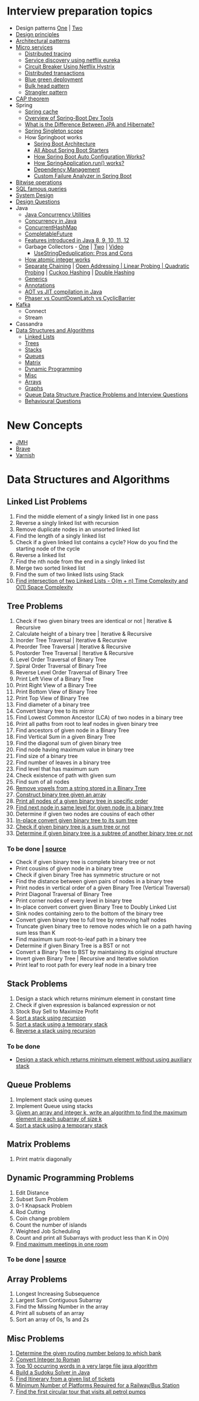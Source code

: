 
# Interview preparation topics

- Design patterns [One](https://github.com/javadroider/design-patterns-for-humans) | [Two](https://github.com/javadroider/interview-prep/tree/master/src/main/java/com/javadroider/interviewprep/designpatterns)
- [Design principles](https://github.com/javadroider/interview-prep/blob/master/interview/concepts/Design%20Principles.md)
- [Architectural patterns](https://github.com/javadroider/interview-prep/blob/master/interview/concepts/Architectural%20Patterns.md)
- [Micro services](https://github.com/javadroider/interview-prep/blob/master/interview/concepts/Microservices.md)
  - [Distributed tracing](https://dzone.com/articles/tracing-in-microservices-with-spring-cloud-sleuth)
  - [Service discovery using netflix eureka](https://dzone.com/articles/netflix-eureka-discovery-microservice)
  - [Circuit Breaker Using Netflix Hystrix](https://docs.google.com/presentation/d/1hLitnkkutf-aL3DAnYCsmUwattoSe_ZBlSzVUEXfNw8/edit?usp=sharing)
  - [Distributed transactions](https://developers.redhat.com/blog/2018/10/01/patterns-for-distributed-transactions-within-a-microservices-architecture/)
  - [Blue green deployment](https://dzone.com/articles/blue-green-deployment-for-cloud-native-application)
  - [Bulk head pattern]()
  - [Strangler pattern]()
- [CAP theorem](https://github.com/javadroider/interview-prep/blob/master/interview/concepts/CAP%20Theorem.md)
- Spring
  - [Spring cache](https://howtodoinjava.com/spring-boot2/spring-boot-cache-example/)
  - [Overview of Spring-Boot Dev Tools](https://www.baeldung.com/spring-boot-devtools)
  - [What is the Difference Between JPA and Hibernate?](https://dzone.com/articles/what-is-the-difference-between-hibernate-and-sprin-1#)
  - [Spring Singleton scope](https://dzone.com/articles/an-interview-question-on-spring-singletons)
  - How Springboot works
    - [Spring Boot Architecture](https://youtu.be/3eA8AiCV5oE)
    - [All About Spring Boot Starters](https://youtu.be/oSVwNqwkw-M)
    - [How Spring Boot Auto Configuration Works?](https://youtu.be/YdWQFpO9tIA)
    - [How SpringApplication.run() works?](https://youtu.be/VJtviz7U0Y0)
    - [Dependency Management](https://youtu.be/9baKEb_FjuQ)
    - [Custom Failure Analyzer in Spring Boot](https://youtu.be/Vt7zugDNZaU)
- [Bitwise operations](https://github.com/javadroider/interview-prep/tree/master/src/main/java/com/javadroider/interviewprep/ds/bitwise)
- [SQL famous queries](https://github.com/javadroider/interview-prep/blob/master/interview/sql/Queries.md)
- [System Design](https://github.com/javadroider/algorithm-interview/tree/master/grokking_system_design)
- [Design Questions](https://github.com/javadroider/interview-prep/blob/master/interview/questions/System-Design-Interview-Questions.md)
- Java
  - [Java Concurrency Utilities](http://tutorials.jenkov.com/java-util-concurrent/index.html)
  - [Concurrency in Java](http://tutorials.jenkov.com/java-concurrency/index.html)
  - [ConcurrentHashMap](https://www.javapatel.com/2016/09/concurrenthashmap-interview-questions.html)
  - [CompletableFuture](https://www.callicoder.com/java-8-completablefuture-tutorial/)
  - [Features introduced in Java 8, 9, 10, 11, 12](https://github.com/javadroider/interview-prep/tree/master/interview/java)
  - Garbage Collectors - [One](https://dzone.com/articles/choosing-the-right-gc) | [Two](https://dzone.com/articles/java-garbage-collection-3) | [Video](https://www.youtube.com/watch?v=2AZ0KKeXJSo)
    - [UseStringDeduplication: Pros and Cons](https://dzone.com/articles/usestringdeduplication)
  - [How atomic integer works](https://www.javacodemonk.com/what-is-atomicinteger-class-and-how-it-works-internally-1cda6a56)
  - [Separate Chaining](https://www.geeksforgeeks.org/hashing-set-2-separate-chaining/) | [Open Addressing | Linear Probing | Quadratic Probing](https://www.geeksforgeeks.org/hashing-set-3-open-addressing/) | [Cuckoo Hashing](https://www.geeksforgeeks.org/cuckoo-hashing/) | [Double Hashing](https://www.geeksforgeeks.org/double-hashing/)
  - [Generics](https://github.com/javadroider/interview-prep/blob/master/interview/java/Generics.md)
  - [Annotations](https://dzone.com/articles/explore-annotations-in-java-8)
  - [AOT vs JIT compilation in Java](https://www.youtube.com/watch?v=sJVenujWGjs)
  - [Phaser vs CountDownLatch vs CyclicBarrier](https://www.youtube.com/watch?v=J3QZ5gfCtAg)
- [Kafka](https://github.com/javadroider/kafka-tutorial)
  - Connect
  - Stream
- Cassandra
- [Data Structures and Algorithms](https://github.com/javadroider/interview-prep/tree/master/src/main/java/com/javadroider/interviewprep)
    - [Linked Lists](#linked-list-problems)
    - [Trees](#tree-problems)
    - [Stacks](#stack-problems)
    - [Queues](#queue-problems)
    - [Matrix](#matrix-problems)
    - [Dynamic Programming](#dynamic-programming-problems)
    - [Misc](#misc-problems)
    - [Arrays](#array-problems)
    - [Graphs](#graph-problems)
    - [Queue Data Structure Practice Problems and Interview Questions](https://medium.com/@codingfreak/queue-data-structure-practice-problems-and-interview-questions-f459bf0578db)
    - [Behavioural Questions](https://github.com/javadroider/interview-prep/blob/master/interview/questions/Behavioral.md)

# New Concepts
- [JMH](http://tutorials.jenkov.com/java-performance/jmh.html)
- [Brave](https://github.com/openzipkin/brave)
- [Varnish](https://varnish-cache.org/intro/)


Data Structures and Algorithms
==========================

Linked List Problems
--------------
1. Find the middle element of a singly linked list in one pass
2. Reverse a singly linked list with recursion
3. Remove duplicate nodes in an unsorted linked list
4. Find the length of a singly linked list
5. Check if a given linked list contains a cycle? How do you find the starting node of the cycle
6. Reverse a linked list
7. Find the nth node from the end in a singly linked list
8. Merge two sorted linked list
9. Find the sum of two linked lists using Stack 
10. [Find intersection of two Linked Lists - O(m + n) Time Complexity and O(1) Space Complexity](https://www.ideserve.co.in/learn/find-intersection-of-two-linked-lists-constant-space)


Tree Problems
--------------
1. Check if two given binary trees are identical or not | Iterative & Recursive
2. Calculate height of a binary tree | Iterative & Recursive
3. Inorder Tree Traversal | Iterative & Recursive
4. Preorder Tree Traversal | Iterative & Recursive
5. Postorder Tree Traversal | Iterative & Recursive
6. Level Order Traversal of Binary Tree
7. Spiral Order Traversal of Binary Tree
8. Reverse Level Order Traversal of Binary Tree
9. Print Left View of a Binary Tree
10. Print Right View of a Binary Tree
11. Print Bottom View of Binary Tree
12. Print Top View of Binary Tree
13. Find diameter of a binary tree
14. Convert binary tree to its mirror
15. Find Lowest Common Ancestor (LCA) of two nodes in a binary tree
16. Print all paths from root to leaf nodes in given binary tree
17. Find ancestors of given node in a Binary Tree
18. Find Vertical Sum in a given Binary Tree
19. Find the diagonal sum of given binary tree
20. Find node having maximum value in binary tree
21. Find size of a binary tree
22. Find number of leaves in a binary tree
23. Find level that has maximum sum
24. Check existence of path with given sum
25. Find sum of all nodes
26. [Remove vowels from a string stored in a Binary Tree](https://www.geeksforgeeks.org/remove-vowels-from-a-string-stored-in-a-binary-tree/)
27. [Construct binary tree given an array](https://www.geeksforgeeks.org/construct-complete-binary-tree-given-array/)
28. [Print all nodes of a given binary tree in specific order](https://www.techiedelight.com/print-nodes-binary-tree-specific-order/)
29. [Find next node in same level for given node in a binary tree](https://www.techiedelight.com/find-next-node-in-same-level-binary-tree/)
30. Determine if given two nodes are cousins of each other
31. [In-place convert given binary tree to its sum tree](https://www.techiedelight.com/inplace-convert-a-tree-sum-tree/)
32. [Check if given binary tree is a sum tree or not](https://www.techiedelight.com/check-given-binary-tree-sum-tree-not/)
32. [Determine if given binary tree is a subtree of another binary tree or not](https://www.techiedelight.com/determine-given-binary-tree-is-subtree-of-another-binary-tree-not/)

### To be done | [source](https://medium.com/@codingfreak/binary-tree-interview-questions-and-practice-problems-439df7e5ea1f)

- Check if given binary tree is complete binary tree or not
- Print cousins of given node in a binary tree
- Check if given binary Tree has symmetric structure or not
- Find the distance between given pairs of nodes in a binary tree
- Print nodes in vertical order of a given Binary Tree (Vertical Traversal)
- Print Diagonal Traversal of Binary Tree
- Print corner nodes of every level in binary tree
- In-place convert convert given Binary Tree to Doubly Linked List
- Sink nodes containing zero to the bottom of the binary tree
- Convert given binary tree to full tree by removing half nodes
- Truncate given binary tree to remove nodes which lie on a path having sum less than K
- Find maximum sum root-to-leaf path in a binary tree
- Determine if given Binary Tree is a BST or not
- Convert a Binary Tree to BST by maintaining its original structure
- Invert given Binary Tree | Recursive and Iterative solution
- Print leaf to root path for every leaf node in a binary tree

Stack Problems
--------------
1. Design a stack which returns minimum element in constant time
2. Check if given expression is balanced expression or not
3. Stock Buy Sell to Maximize Profit
4. [Sort a stack using recursion](https://www.geeksforgeeks.org/sort-a-stack-using-recursion/)
5. [Sort a stack using a temporary stack](https://www.geeksforgeeks.org/sort-stack-using-temporary-stack/)
6. [Reverse a stack using recursion](https://www.geeksforgeeks.org/reverse-a-stack-using-recursion/)

### To be done
- [Design a stack which returns minimum element without using auxiliary stack](https://www.techiedelight.com/design-a-stack-which-returns-minimum-element-without-using-auxiliary-stack/)

Queue Problems
--------------
1. Implement stack using queues
2. Implement Queue using stacks
3. [Given an array and integer k, write an algorithm to find the maximum element in each subarray of size k](https://algorithms.tutorialhorizon.com/sliding-window-algorithm-track-the-maximum-of-each-subarray-of-size-k/)
4. [Sort a stack using a temporary stack](https://www.geeksforgeeks.org/sort-stack-using-temporary-stack/)

Matrix Problems
--------------
1. Print matrix diagonally

Dynamic Programming Problems
--------------
1. Edit Distance
2. Subset Sum Problem
3. 0-1 Knapsack Problem
4. Rod Cutting
5. Coin change problem
6. Count the number of islands
7. Weighted Job Scheduling
8. Count and print all Subarrays with product less than K in O(n)
9. [Find maximum meetings in one room](https://www.geeksforgeeks.org/find-maximum-meetings-in-one-room/)

### To be done | [source](https://www.geeksforgeeks.org/top-20-dynamic-programming-interview-questions/)

Array Problems
--------------
1. Longest Increasing Subsequence 
2. Largest Sum Contiguous Subarray
3. Find the Missing Number in the array
4. Print all subsets of an array
5. Sort an array of 0s, 1s and 2s

Misc Problems
--------------
1. [Determine the given routing number belong to which bank](https://algorithms.tutorialhorizon.com/determine-the-given-routing-number-belong-to-which-bank/)
2. [Convert Integer to Roman](https://algorithms.tutorialhorizon.com/convert-integer-to-roman/)
3. [Top 10 occurring words in a very large file java algorithm](https://www.javacodemonk.com/top-10-occurring-words-in-a-very-large-file-java-algorithm-f42e0e67)
4. [Build a Sudoku Solver in Java](https://medium.com/javarevisited/build-a-sudoku-solver-in-java-part-1-c308bd511481)
5. [Find Itinerary from a given list of tickets](https://www.geeksforgeeks.org/find-itinerary-from-a-given-list-of-tickets/)
6. [Minimum Number of Platforms Required for a Railway/Bus Station](https://www.geeksforgeeks.org/minimum-number-platforms-required-railwaybus-station/)
7. [Find the first circular tour that visits all petrol pumps](https://www.geeksforgeeks.org/find-a-tour-that-visits-all-stations/)


